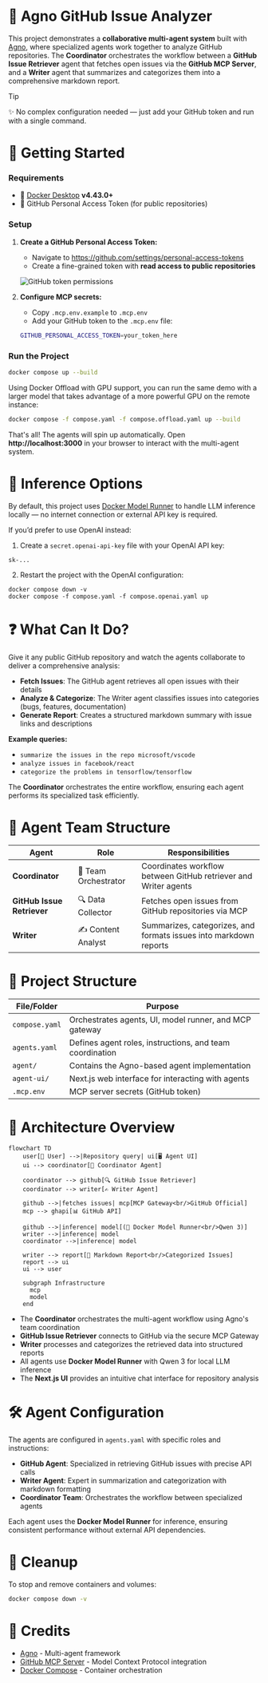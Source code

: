 # 🧠 Agno GitHub Issue Analyzer

This project demonstrates a **collaborative multi-agent system** built with [Agno], where specialized agents work together to analyze GitHub repositories. The **Coordinator** orchestrates the workflow between a **GitHub Issue Retriever** agent that fetches open issues via the **GitHub MCP Server**, and a **Writer** agent that summarizes and categorizes them into a comprehensive markdown report.

> [!Tip]
> ✨ No complex configuration needed — just add your GitHub token and run with a single command.

# 🚀 Getting Started

### Requirements

- 🐳 [Docker Desktop] **v4.43.0+**
- 🔑 GitHub Personal Access Token (for public repositories)

### Setup

1. **Create a GitHub Personal Access Token:**
   - Navigate to https://github.com/settings/personal-access-tokens
   - Create a fine-grained token with **read access to public repositories**

   ![GitHub token permissions](./img/github-perms.png)

2. **Configure MCP secrets:**
   - Copy `.mcp.env.example` to `.mcp.env`
   - Add your GitHub token to the `.mcp.env` file:
   ```bash
   GITHUB_PERSONAL_ACCESS_TOKEN=your_token_here
   ```

### Run the Project

```sh
docker compose up --build
```

Using Docker Offload with GPU support, you can run the same demo with a larger model that takes advantage of a more powerful GPU on the remote instance:
```sh
docker compose -f compose.yaml -f compose.offload.yaml up --build
```

That's all! The agents will spin up automatically. Open **http://localhost:3000** in your browser to interact with the multi-agent system.

# 🧠 Inference Options

By default, this project uses [Docker Model Runner] to handle LLM inference locally — no internet connection or external API key is required.

If you’d prefer to use OpenAI instead:

1. Create a `secret.openai-api-key` file with your OpenAI API key:

```
sk-...
```

2. Restart the project with the OpenAI configuration:

```
docker compose down -v
docker compose -f compose.yaml -f compose.openai.yaml up
```

# ❓ What Can It Do?

Give it any public GitHub repository and watch the agents collaborate to deliver a comprehensive analysis:

- **Fetch Issues**: The GitHub agent retrieves all open issues with their details
- **Analyze & Categorize**: The Writer agent classifies issues into categories (bugs, features, documentation)
- **Generate Report**: Creates a structured markdown summary with issue links and descriptions

**Example queries:**
- `summarize the issues in the repo microsoft/vscode`
- `analyze issues in facebook/react`
- `categorize the problems in tensorflow/tensorflow`

The **Coordinator** orchestrates the entire workflow, ensuring each agent performs its specialized task efficiently.

# 👥 Agent Team Structure

| **Agent**                | **Role**                    | **Responsibilities**                                                    |
| ------------------------ | --------------------------- | ----------------------------------------------------------------------- |
| **Coordinator**          | 🎯 Team Orchestrator       | Coordinates workflow between GitHub retriever and Writer agents        |
| **GitHub Issue Retriever** | 🔍 Data Collector         | Fetches open issues from GitHub repositories via MCP                   |
| **Writer**               | ✍️ Content Analyst         | Summarizes, categorizes, and formats issues into markdown reports      |

# 🧱 Project Structure

| **File/Folder**    | **Purpose**                                                      |
| ------------------ | ---------------------------------------------------------------- |
| `compose.yaml`     | Orchestrates agents, UI, model runner, and MCP gateway          |
| `agents.yaml`      | Defines agent roles, instructions, and team coordination        |
| `agent/`           | Contains the Agno-based agent implementation                     |
| `agent-ui/`        | Next.js web interface for interacting with agents               |
| `.mcp.env`         | MCP server secrets (GitHub token)                               |

# 🔧 Architecture Overview

```mermaid
flowchart TD
    user[👤 User] -->|Repository query| ui[🖥️ Agent UI]
    ui --> coordinator[🎯 Coordinator Agent]

    coordinator --> github[🔍 GitHub Issue Retriever]
    coordinator --> writer[✍️ Writer Agent]

    github -->|fetches issues| mcp[MCP Gateway<br/>GitHub Official]
    mcp --> ghapi[📊 GitHub API]

    github -->|inference| model[(🧠 Docker Model Runner<br/>Qwen 3)]
    writer -->|inference| model
    coordinator -->|inference| model

    writer --> report[📄 Markdown Report<br/>Categorized Issues]
    report --> ui
    ui --> user

    subgraph Infrastructure
      mcp
      model
    end
```

- The **Coordinator** orchestrates the multi-agent workflow using Agno's team coordination
- **GitHub Issue Retriever** connects to GitHub via the secure MCP Gateway
- **Writer** processes and categorizes the retrieved data into structured reports
- All agents use **Docker Model Runner** with Qwen 3 for local LLM inference
- The **Next.js UI** provides an intuitive chat interface for repository analysis

# 🛠️ Agent Configuration

The agents are configured in `agents.yaml` with specific roles and instructions:

- **GitHub Agent**: Specialized in retrieving GitHub issues with precise API calls
- **Writer Agent**: Expert in summarization and categorization with markdown formatting
- **Coordinator Team**: Orchestrates the workflow between specialized agents

Each agent uses the **Docker Model Runner** for inference, ensuring consistent performance without external API dependencies.

# 🧹 Cleanup

To stop and remove containers and volumes:

```sh
docker compose down -v
```

# 📎 Credits

- [Agno] - Multi-agent framework
- [GitHub MCP Server] - Model Context Protocol integration
- [Docker Compose] - Container orchestration

[Agno]: https://github.com/agno-agi/agno
[GitHub MCP Server]: https://github.com/modelcontextprotocol/servers
[Docker Compose]: https://github.com/docker/compose
[Docker Desktop]: https://www.docker.com/products/docker-desktop/
[Docker Model Runner]: https://docs.docker.com/ai/model-runner/
